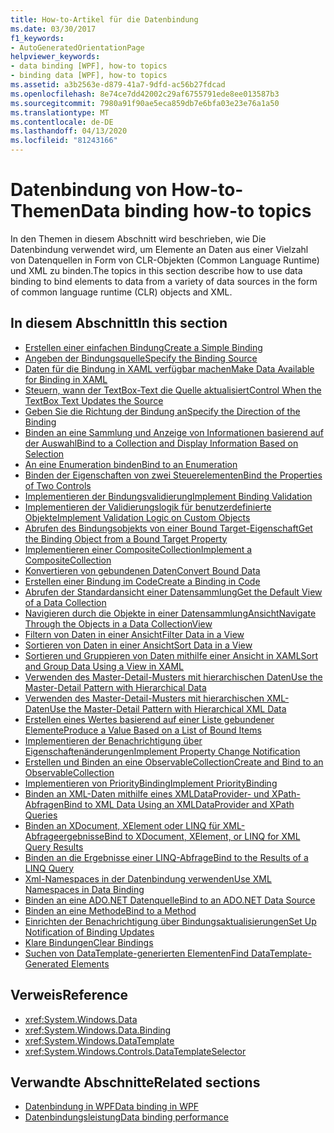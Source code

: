 ```yaml
---
title: How-to-Artikel für die Datenbindung
ms.date: 03/30/2017
f1_keywords:
- AutoGeneratedOrientationPage
helpviewer_keywords:
- data binding [WPF], how-to topics
- binding data [WPF], how-to topics
ms.assetid: a3b2563e-d879-41a7-9dfd-ac56b27fdcad
ms.openlocfilehash: 8e74ce7dd42002c29af6755791ede8ee013587b3
ms.sourcegitcommit: 7980a91f90ae5eca859db7e6bfa03e23e76a1a50
ms.translationtype: MT
ms.contentlocale: de-DE
ms.lasthandoff: 04/13/2020
ms.locfileid: "81243166"
---
```

# <a name="data-binding-how-to-topics"></a><span data-ttu-id="dfbad-102">Datenbindung von How-to-Themen</span><span class="sxs-lookup"><span data-stu-id="dfbad-102">Data binding how-to topics</span></span>

<span data-ttu-id="dfbad-103">In den Themen in diesem Abschnitt wird beschrieben, wie Die Datenbindung verwendet wird, um Elemente an Daten aus einer Vielzahl von Datenquellen in Form von CLR-Objekten (Common Language Runtime) und XML zu binden.</span><span class="sxs-lookup"><span data-stu-id="dfbad-103">The topics in this section describe how to use data binding to bind elements to data from a variety of data sources in the form of common language runtime (CLR) objects and XML.</span></span>

## <a name="in-this-section"></a><span data-ttu-id="dfbad-104">In diesem Abschnitt</span><span class="sxs-lookup"><span data-stu-id="dfbad-104">In this section</span></span>

- [<span data-ttu-id="dfbad-105">Erstellen einer einfachen Bindung</span><span class="sxs-lookup"><span data-stu-id="dfbad-105">Create a Simple Binding</span></span>](how-to-create-a-simple-binding.md)
- [<span data-ttu-id="dfbad-106">Angeben der Bindungsquelle</span><span class="sxs-lookup"><span data-stu-id="dfbad-106">Specify the Binding Source</span></span>](how-to-specify-the-binding-source.md)
- [<span data-ttu-id="dfbad-107">Daten für die Bindung in XAML verfügbar machen</span><span class="sxs-lookup"><span data-stu-id="dfbad-107">Make Data Available for Binding in XAML</span></span>](how-to-make-data-available-for-binding-in-xaml.md)
- [<span data-ttu-id="dfbad-108">Steuern, wann der TextBox-Text die Quelle aktualisiert</span><span class="sxs-lookup"><span data-stu-id="dfbad-108">Control When the TextBox Text Updates the Source</span></span>](how-to-control-when-the-textbox-text-updates-the-source.md)
- [<span data-ttu-id="dfbad-109">Geben Sie die Richtung der Bindung an</span><span class="sxs-lookup"><span data-stu-id="dfbad-109">Specify the Direction of the Binding</span></span>](how-to-specify-the-direction-of-the-binding.md)
- [<span data-ttu-id="dfbad-110">Binden an eine Sammlung und Anzeige von Informationen basierend auf der Auswahl</span><span class="sxs-lookup"><span data-stu-id="dfbad-110">Bind to a Collection and Display Information Based on Selection</span></span>](how-to-bind-to-a-collection-and-display-information-based-on-selection.md)
- [<span data-ttu-id="dfbad-111">An eine Enumeration binden</span><span class="sxs-lookup"><span data-stu-id="dfbad-111">Bind to an Enumeration</span></span>](how-to-bind-to-an-enumeration.md)
- [<span data-ttu-id="dfbad-112">Binden der Eigenschaften von zwei Steuerelementen</span><span class="sxs-lookup"><span data-stu-id="dfbad-112">Bind the Properties of Two Controls</span></span>](how-to-bind-the-properties-of-two-controls.md)
- [<span data-ttu-id="dfbad-113">Implementieren der Bindungsvalidierung</span><span class="sxs-lookup"><span data-stu-id="dfbad-113">Implement Binding Validation</span></span>](how-to-implement-binding-validation.md)
- [<span data-ttu-id="dfbad-114">Implementieren der Validierungslogik für benutzerdefinierte Objekte</span><span class="sxs-lookup"><span data-stu-id="dfbad-114">Implement Validation Logic on Custom Objects</span></span>](how-to-implement-validation-logic-on-custom-objects.md)
- [<span data-ttu-id="dfbad-115">Abrufen des Bindungsobjekts von einer Bound Target-Eigenschaft</span><span class="sxs-lookup"><span data-stu-id="dfbad-115">Get the Binding Object from a Bound Target Property</span></span>](how-to-get-the-binding-object-from-a-bound-target-property.md)
- [<span data-ttu-id="dfbad-116">Implementieren einer CompositeCollection</span><span class="sxs-lookup"><span data-stu-id="dfbad-116">Implement a CompositeCollection</span></span>](how-to-implement-a-compositecollection.md)
- [<span data-ttu-id="dfbad-117">Konvertieren von gebundenen Daten</span><span class="sxs-lookup"><span data-stu-id="dfbad-117">Convert Bound Data</span></span>](how-to-convert-bound-data.md)
- [<span data-ttu-id="dfbad-118">Erstellen einer Bindung im Code</span><span class="sxs-lookup"><span data-stu-id="dfbad-118">Create a Binding in Code</span></span>](how-to-create-a-binding-in-code.md)
- [<span data-ttu-id="dfbad-119">Abrufen der Standardansicht einer Datensammlung</span><span class="sxs-lookup"><span data-stu-id="dfbad-119">Get the Default View of a Data Collection</span></span>](how-to-get-the-default-view-of-a-data-collection.md)
- [<span data-ttu-id="dfbad-120">Navigieren durch die Objekte in einer DatensammlungAnsicht</span><span class="sxs-lookup"><span data-stu-id="dfbad-120">Navigate Through the Objects in a Data CollectionView</span></span>](how-to-navigate-through-the-objects-in-a-data-collectionview.md)
- [<span data-ttu-id="dfbad-121">Filtern von Daten in einer Ansicht</span><span class="sxs-lookup"><span data-stu-id="dfbad-121">Filter Data in a View</span></span>](how-to-filter-data-in-a-view.md)
- [<span data-ttu-id="dfbad-122">Sortieren von Daten in einer Ansicht</span><span class="sxs-lookup"><span data-stu-id="dfbad-122">Sort Data in a View</span></span>](how-to-sort-data-in-a-view.md)
- [<span data-ttu-id="dfbad-123">Sortieren und Gruppieren von Daten mithilfe einer Ansicht in XAML</span><span class="sxs-lookup"><span data-stu-id="dfbad-123">Sort and Group Data Using a View in XAML</span></span>](how-to-sort-and-group-data-using-a-view-in-xaml.md)
- [<span data-ttu-id="dfbad-124">Verwenden des Master-Detail-Musters mit hierarchischen Daten</span><span class="sxs-lookup"><span data-stu-id="dfbad-124">Use the Master-Detail Pattern with Hierarchical Data</span></span>](how-to-use-the-master-detail-pattern-with-hierarchical-data.md)
- [<span data-ttu-id="dfbad-125">Verwenden des Master-Detail-Musters mit hierarchischen XML-Daten</span><span class="sxs-lookup"><span data-stu-id="dfbad-125">Use the Master-Detail Pattern with Hierarchical XML Data</span></span>](how-to-use-the-master-detail-pattern-with-hierarchical-xml-data.md)
- [<span data-ttu-id="dfbad-126">Erstellen eines Wertes basierend auf einer Liste gebundener Elemente</span><span class="sxs-lookup"><span data-stu-id="dfbad-126">Produce a Value Based on a List of Bound Items</span></span>](how-to-produce-a-value-based-on-a-list-of-bound-items.md)
- [<span data-ttu-id="dfbad-127">Implementieren der Benachrichtigung über Eigenschaftenänderungen</span><span class="sxs-lookup"><span data-stu-id="dfbad-127">Implement Property Change Notification</span></span>](how-to-implement-property-change-notification.md)
- [<span data-ttu-id="dfbad-128">Erstellen und Binden an eine ObservableCollection</span><span class="sxs-lookup"><span data-stu-id="dfbad-128">Create and Bind to an ObservableCollection</span></span>](how-to-create-and-bind-to-an-observablecollection.md)
- [<span data-ttu-id="dfbad-129">Implementieren von PriorityBinding</span><span class="sxs-lookup"><span data-stu-id="dfbad-129">Implement PriorityBinding</span></span>](how-to-implement-prioritybinding.md)
- [<span data-ttu-id="dfbad-130">Binden an XML-Daten mithilfe eines XMLDataProvider- und XPath-Abfragen</span><span class="sxs-lookup"><span data-stu-id="dfbad-130">Bind to XML Data Using an XMLDataProvider and XPath Queries</span></span>](how-to-bind-to-xml-data-using-an-xmldataprovider-and-xpath-queries.md)
- [<span data-ttu-id="dfbad-131">Binden an XDocument, XElement oder LINQ für XML-Abfrageergebnisse</span><span class="sxs-lookup"><span data-stu-id="dfbad-131">Bind to XDocument, XElement, or LINQ for XML Query Results</span></span>](how-to-bind-to-xdocument-xelement-or-linq-for-xml-query-results.md)
- [<span data-ttu-id="dfbad-132">Binden an die Ergebnisse einer LINQ-Abfrage</span><span class="sxs-lookup"><span data-stu-id="dfbad-132">Bind to the Results of a LINQ Query</span></span>](how-to-bind-to-the-results-of-a-linq-query.md)
- [<span data-ttu-id="dfbad-133">Xml-Namespaces in der Datenbindung verwenden</span><span class="sxs-lookup"><span data-stu-id="dfbad-133">Use XML Namespaces in Data Binding</span></span>](how-to-use-xml-namespaces-in-data-binding.md)
- [<span data-ttu-id="dfbad-134">Binden an eine ADO.NET Datenquelle</span><span class="sxs-lookup"><span data-stu-id="dfbad-134">Bind to an ADO.NET Data Source</span></span>](how-to-bind-to-an-ado-net-data-source.md)
- [<span data-ttu-id="dfbad-135">Binden an eine Methode</span><span class="sxs-lookup"><span data-stu-id="dfbad-135">Bind to a Method</span></span>](how-to-bind-to-a-method.md)
- [<span data-ttu-id="dfbad-136">Einrichten der Benachrichtigung über Bindungsaktualisierungen</span><span class="sxs-lookup"><span data-stu-id="dfbad-136">Set Up Notification of Binding Updates</span></span>](how-to-set-up-notification-of-binding-updates.md)
- [<span data-ttu-id="dfbad-137">Klare Bindungen</span><span class="sxs-lookup"><span data-stu-id="dfbad-137">Clear Bindings</span></span>](how-to-clear-bindings.md)
- [<span data-ttu-id="dfbad-138">Suchen von DataTemplate-generierten Elementen</span><span class="sxs-lookup"><span data-stu-id="dfbad-138">Find DataTemplate-Generated Elements</span></span>](how-to-find-datatemplate-generated-elements.md)

## <a name="reference"></a><span data-ttu-id="dfbad-139">Verweis</span><span class="sxs-lookup"><span data-stu-id="dfbad-139">Reference</span></span>

- <xref:System.Windows.Data>
- <xref:System.Windows.Data.Binding>
- <xref:System.Windows.DataTemplate>
- <xref:System.Windows.Controls.DataTemplateSelector>

## <a name="related-sections"></a><span data-ttu-id="dfbad-140">Verwandte Abschnitte</span><span class="sxs-lookup"><span data-stu-id="dfbad-140">Related sections</span></span>

- [<span data-ttu-id="dfbad-141">Datenbindung in WPF</span><span class="sxs-lookup"><span data-stu-id="dfbad-141">Data binding in WPF</span></span>](../../../desktop-wpf/data/data-binding-overview.md)
- [<span data-ttu-id="dfbad-142">Datenbindungsleistung</span><span class="sxs-lookup"><span data-stu-id="dfbad-142">Data binding performance</span></span>](../advanced/optimizing-performance-data-binding.md)
